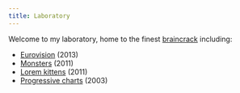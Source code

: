 ```yaml
---
title: Laboratory
---
```


Welcome to my laboratory, home to the finest [braincrack](https://www.youtube.com/watch?v=0sHCQWjTrJ8) including:

* [Eurovision](eurovision-2013/) (2013)
* [Monsters](fur/) (2011)
* [Lorem kittens](placekitten.html) (2011)
* [Progressive charts](/2009/04/12/progressive-charts.html) (2003)
